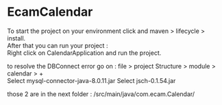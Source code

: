 # EcamCalendar 
To start the project on your environment click and maven > lifecycle > install. </br>
After that you can run your project : </br>
Right click on CalendarApplication and run the project. </br>

to resolve the DBConnect error go on : file > project Structure > module > calendar > + </br>
Select mysql-connector-java-8.0.11.jar
Select jsch-0.1.54.jar

those 2 are in the next folder : /src/main/java/com.ecam.Calendar/
